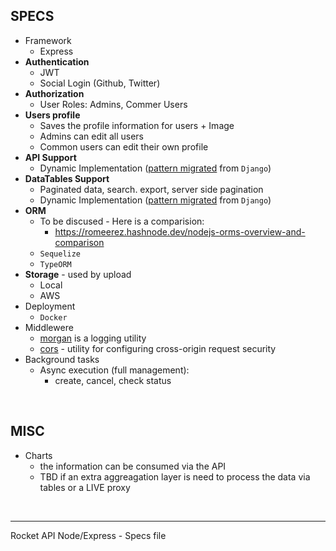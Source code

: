 ## SPECS 

- Framework
  - Express
- **Authentication**
  - JWT
  - Social Login (Github, Twitter)
- **Authorization**
  - User Roles: Admins, Commer Users
- **Users profile**
  - Saves the profile information for users + Image
  - Admins can edit all users
  - Common users can edit their own profile
- **API Support**
  - Dynamic Implementation ([pattern migrated](https://github.com/app-generator/devtool-django-dynamic-api) from `Django`)
- **DataTables Support**
  - Paginated data, search. export, server side pagination
  - Dynamic Implementation ([pattern migrated](https://github.com/app-generator/devtool-django-dynamic-datatb) from `Django`)
- **ORM**
  - To be discused - Here is a comparision:
    - https://romeerez.hashnode.dev/nodejs-orms-overview-and-comparison
  - `Sequelize`
  - `TypeORM`
- **Storage** - used by upload
  - Local
  - AWS
- Deployment
  - `Docker` 
- Middlewere 
  - [morgan](https://expressjs.com/en/resources/middleware/morgan.html) is a logging utility
  - [cors](http://expressjs.com/en/resources/middleware/cors.html) - utility for configuring cross-origin request security
- Background tasks 
  - Async execution (full management):
    - create, cancel, check status 
  
<br />

## MISC 

- Charts
  - the information can be consumed via the API
  - TBD if an extra aggreagation layer is need to process the data via tables or a LIVE proxy 
  
<br />

--- 
Rocket API Node/Express - Specs file 

  
